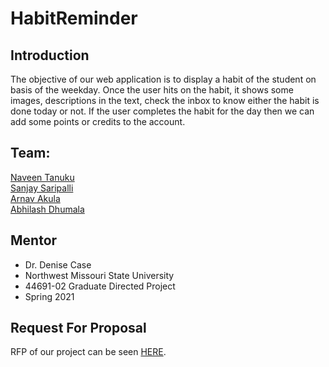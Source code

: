 # HabitReminder

## Introduction
The objective of our web application is to display a habit of the student on basis of the weekday.
Once the user hits on the habit, it shows some images, descriptions in the text, check the inbox to know either the habit is done today or not. If the user completes the habit for the day then we can add some points or credits to the account.

## Team:
 [Naveen Tanuku](https://github.com/NaveenTanuku)</br>
 [Sanjay Saripalli](https://github.com/sanjay-13)</br>
 [Arnav Akula](https://github.com/arnavakula7474)</br>
 [Abhilash Dhumala](https://github.com/abhilash15)</br>
 
## Mentor
- Dr. Denise Case
- Northwest Missouri State University
- 44691-02 Graduate Directed Project 
- Spring 2021

## Request For Proposal
RFP of our project can be seen [HERE](https://github.com/NaveenTanuku/HabitReminder/blob/main/rfp.md).

